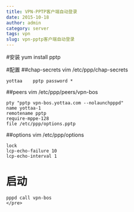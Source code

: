 ```yaml
---
title: VPN-PPTP客户端自动登录
date: 2015-10-18
author: admin
category: server
tags: vpn
slug: vpn-pptp客户端自动登录
---
```

 
#安装
    yum install pptp 

#配置
##chap-secrets
vim /etc/ppp/chap-secrets
```
yottaa    pptp password * 
```

##peers
vim /etc/ppp/peers/vpn-bos
```
pty "pptp vpn-bos.yottaa.com --nolaunchpppd" 
name yottaa-1 
remotename pptp 
require-mppe-128 
file /etc/ppp/options.pptp 
```

##options
vim /etc/ppp/options
```
lock 
lcp-echo-failure 10 
lcp-echo-interval 1 
```

# 启动
```
pppd call vpn-bos
</pre> 
